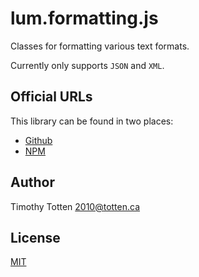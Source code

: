 # lum.formatting.js

Classes for formatting various text formats.

Currently only supports `JSON` and `XML`.

## Official URLs

This library can be found in two places:

 * [Github](https://github.com/supernovus/lum.formatting.js)
 * [NPM](https://www.npmjs.com/package/@lumjs/formatting)

## Author

Timothy Totten <2010@totten.ca>

## License

[MIT](https://spdx.org/licenses/MIT.html)
